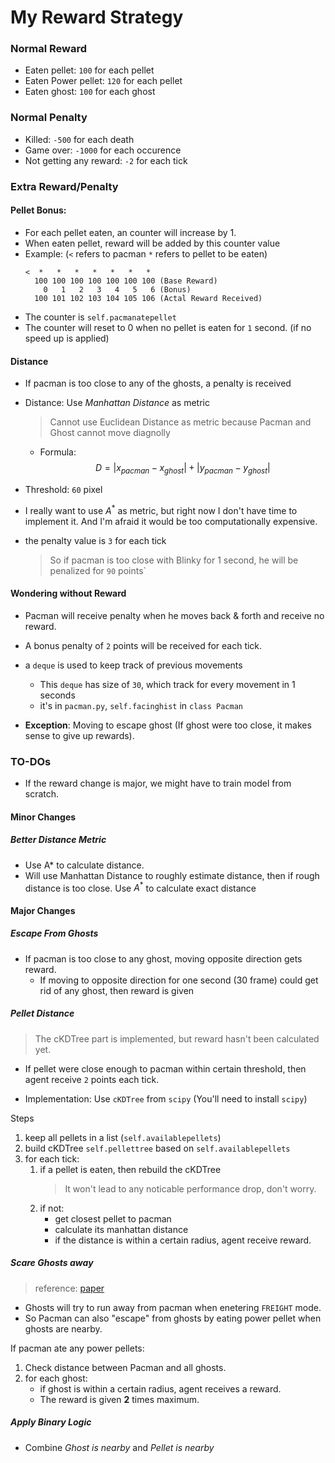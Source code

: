 # My Reward Strategy

### Normal Reward

* Eaten pellet: `100` for each pellet
* Eaten Power pellet: `120` for each pellet
* Eaten ghost: `100` for each ghost

### Normal Penalty

* Killed: `-500` for each death
* Game over: `-1000` for each occurence
* Not getting any reward: `-2` for each tick


### Extra Reward/Penalty

#### **Pellet Bonus**: 

* For each pellet eaten, an counter will increase by 1.
* When eaten pellet, reward will be added by this counter value
* Example: (`<` refers to pacman `*` refers to pellet to be eaten)
    ```
    <  *   *   *   *   *   *   *
      100 100 100 100 100 100 100 (Base Reward)
        0   1   2   3   4   5   6 (Bonus)
      100 101 102 103 104 105 106 (Actal Reward Received)
    ```
* The counter is `self.pacmanatepellet`
* The counter will reset to 0 when no pellet is eaten for `1` second. (if no speed up is applied)

#### Distance

* If pacman is too close to any of the ghosts, a penalty is received

* Distance: Use *Manhattan Distance* as metric
    > Cannot use Euclidean Distance as metric because Pacman and Ghost cannot move diagnolly
    * Formula:
    $$D = |x_{pacman} - x_{ghost}| + |y_{pacman} - y_{ghost}|$$

* Threshold: `60` pixel
* I really want to use $A^{*}$ as metric, but right now I don't have time to implement it. And I'm afraid it would be too computationally expensive.

* the penalty value is `3` for each tick
    > So if pacman is too close with Blinky for 1 second, he will be penalized for `90` points`

#### Wondering without Reward

* Pacman will receive penalty when he moves back &amp; forth and receive no reward.
* A bonus penalty of `2` points will be received for each tick.
* a `deque` is used to keep track of previous movements
    * This `deque` has size of `30`, which track for every movement in 1 seconds
    * it's in `pacman.py`, `self.facinghist` in `class Pacman`

* **Exception**: Moving to escape ghost (If ghost were too close, it makes sense to give up rewards).

### TO-DOs

* If the reward change is major, we might have to train model from scratch.


#### Minor Changes


##### Better Distance Metric

* Use A* to calculate distance.
* Will use Manhattan Distance to roughly estimate distance, then if rough distance is too close. Use $A^{*}$ to calculate exact distance

#### Major Changes

##### Escape From Ghosts

* If pacman is too close to any ghost, moving opposite direction gets reward.
    * If moving to opposite direction for one second (30 frame) could get rid of any ghost, then reward is given

##### Pellet Distance

> The cKDTree part is implemented, but reward hasn't been calculated yet.

* If pellet were close enough to pacman within certain threshold, then agent receive `2` points each tick.

* Implementation: Use `cKDTree` from `scipy` (You'll need to install `scipy`)

Steps

1. keep all pellets in a list (`self.availablepellets`)
2. build cKDTree `self.pellettree` based on `self.availablepellets`
3. for each tick:
    1. if a pellet is eaten, then rebuild the cKDTree
        > It won't lead to any noticable performance drop, don't worry.
    2. if not:
        * get closest pellet to pacman
        * calculate its manhattan distance
        * if the distance is within a certain radius, agent receive reward.

##### Scare Ghosts away

> reference: [paper](https://cs229.stanford.edu/proj2017/final-reports/5241109.pdf)

* Ghosts will try to run away from pacman when enetering `FREIGHT` mode.
* So Pacman can also "escape" from ghosts by eating power pellet when ghosts are nearby.

If pacman ate any power pellets:
1. Check distance between Pacman and all ghosts.
2. for each ghost:
    * if ghost is within a certain radius, agent receives a reward.
    * The reward is given **2** times maximum.


##### Apply Binary Logic

* Combine *Ghost is nearby* and *Pellet is nearby*
